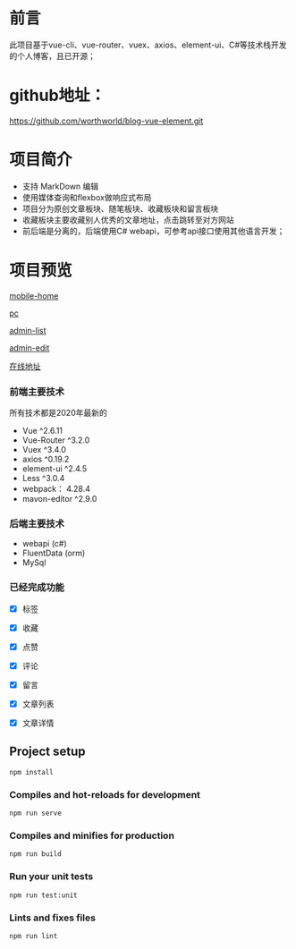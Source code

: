 # 前言
   此项目基于vue-cli、vue-router、vuex、axios、element-ui、C#等技术栈开发的个人博客，且已开源；

 # github地址：
   https://github.com/worthworld/blog-vue-element.git

#  项目简介
* 支持 MarkDown 编辑
* 使用媒体查询和flexbox做响应式布局
* 项目分为原创文章板块、随笔板块、收藏板块和留言板块
* 收藏板块主要收藏别人优秀的文章地址，点击跳转至对方网站
* 前后端是分离的，后端使用C# webapi，可参考api接口使用其他语言开发；

#  项目预览
 [mobile-home](http://www.stonemei.cn/README/mobile.jpg)
 
 [pc](http://www.stonemei.cn/README/pc.png)
 
 [admin-list](http://www.stonemei.cn/README/article.png)
 
 [admin-edit](http://www.stonemei.cn/README/edit.png)

 [在线地址](http://www.stonemei.cn)

### 前端主要技术
  所有技术都是2020年最新的

- Vue ^2.6.11
- Vue-Router ^3.2.0
- Vuex ^3.4.0
- axios ^0.19.2
- element-ui ^2.4.5
- Less ^3.0.4
- webpack： 4.28.4
- mavon-editor ^2.9.0 

### 后端主要技术

- webapi (c#)
- FluentData (orm) 
- MySql  

### 已经完成功能

- [x] 标签 
- [x] 收藏
- [x] 点赞
- [x] 评论
- [x] 留言
- [x] 文章列表  
- [x] 文章详情 



## Project setup
```
npm install
```

### Compiles and hot-reloads for development
```
npm run serve
```

### Compiles and minifies for production
```
npm run build
```

### Run your unit tests
```
npm run test:unit
```

### Lints and fixes files
```
npm run lint
```


